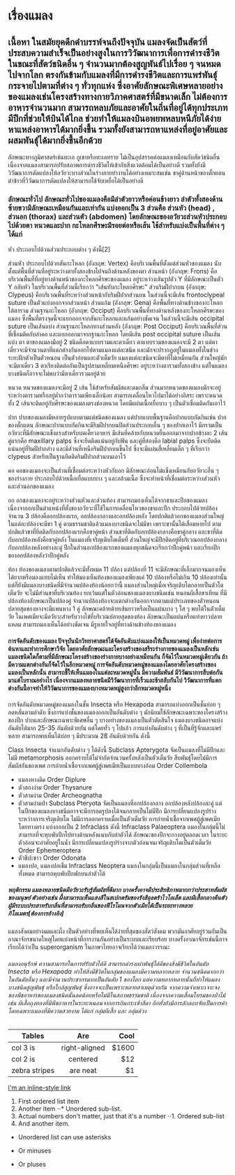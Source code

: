 # เรื่องแมลง
## เนื้อหา ในสมัยยุคดึกดำบรรพ์จนถึงปัจจุบัน แมลงจัดเป็นสัตว์ที่ประสบความสำเร็จเป็นอย่างสูงในการวิวัฒนาการเพื่อการดำรงชีวิต ในขณะที่สัตว์ชนิดอื่น ๆ จำนวนมากต้องสูญพันธ์ไปเรื่อย ๆ จนหมดไปจากโลก ตรงกันข้ามกับแมลงที่มีการดำรงชีวิตและการแพร่พันธุ์กระจายไปตามที่ต่าง ๆ ทั่วทุกแห่ง ซึ่งอาศัยลักษณะพิเศษหลายอย่างของแมลงเช่นโครงสร้างทางกายวิภาคศาสตร์ที่มีขนาดเล็ก ไม่ต้องการอาหารจำนวนมาก สามารถหลบภัยและอาศัยในถิ่นที่อยู่ได้ทุกประเภท มีปีกที่ช่วยให้บินได้ไกล ช่วยทำให้แมลงบินอพยพหลบหนีภัยได้ง่าย หาแหล่งอาหารได้มากยิ่งขึ้น รวมทั้งยังสามารถหาแหล่งที่อยู่อาศัยและผสมพันธุ์ได้มากยิ่งขึ้นอีกด้วย

ลักษณะทางภูมิศาสตร์เช่นทะเล ภูเขาหรือทะเลทราย ไม่เป็นอุปสรรคต่อแมลงเหมือนกับสัตว์ชนิดอื่น เนื่องจากแมลงสามารถปรับสภาพการดำรงชีวิตให้เข้ากับสิ่งแวดล้อมได้เป็นอย่างดี รวมทั้งยังมีวิวัฒนาการดัดแปลงให้อวัยวะบางส่วนในร่างกายทำงานได้อย่างเหมาะสมเช่น ขาคู่ด้านหน้าของตั๊กแตนตำข้าวที่วิวัฒนาการดัดแปลงให้สามารถใช้จับเหยื่อได้เป็นอย่างดี
### ลักษณะทั่วไป ลักษณะทั่วไปของแมลงคือมีลำตัวยาวหรือค่อนข้างยาว ลำตัวทั้งสองด้านซ้ายขวามีลักษณะเหมือนกันและเท่ากัน แบ่งออกเป็น 3 ส่วนคือ ส่วนหัว (head) , ส่วนอก (thorax) และส่วนตัว (abdomen) โดยลักษณะของอวัยวะส่วนหัวประกอบไปด้วยตา หนวดและปาก กะโหลกศีรษะมีรอยต่อหรือเส้น ใช้สำหรับแบ่งเป็นพื้นที่ต่าง ๆ ได้แก่

หัว ประกอบไปด้วนส่วนประกอบต่าง ๆ ดังนี้[2]

ส่วนหัว ประกอบไปด้วยสันกะโหลก (อังกฤษ: Vertex) คือบริเวณพื้นที่ตั้งแต่ส่วนหัวของแมลง นับตั้งแต่พื้นที่ส่วนที่อยู่ระหว่างตาทั้งสองข้างไปจนถึงด้านหลังของตา
ส่วนหน้า (อังกฤษ: Frons) คือบริเวณพื้นที่ที่อยู่ทางด้านหน้าของกะโหลกศีรษะของแมลง อยู่ระหว่างเส้นรูปตัว Y ที่มีลักษณะเป็นตัว Y กลับหัว ในบริเวณพื้นที่ส่วนนี้เรียกว่า "เส้นทับกะโหลกศีรษะ"
ส่วนริมฝีปากบน (อังกฤษ: Clypeus) คือบริเวณพื้นที่ระหว่างส่วนหน้ากับริมฝีปากส่วนบน ในส่วนนี้จะมีเส้น frontoclypeal suture เป็นตัวแบ่งออกจากส่วนหน้า
ส่วนแก้ม (อังกฤษ: Gena) คือพื้นที่ทางด้านข้างของกะโหลกใต้ตารวม
ส่วนฐานกะโหลก (อังกฤษ: Occiput) คือบริเวณพื้นที่ทางด้านหลังของกะโหลกศีรษะของแมลง ซึ่งพื้นที่ตรงจุดนี้จะแยกออกจากสันกะโหลกและแก้มอย่างชัดเจน ในส่วนนี้จะมีเส้น occipital suture เป็นเส้นแบ่ง
ส่วนฐานกะโหลกทางส่วนหลัง (อังกฤษ: Post Occiput) คือบริเวณพื้นที่ส่วนที่เชื่อมติดกับลำคอ และแยกออกมาจากฐานกะโหลก โดยมีเส้น post occipital suture เป็นเส้นแบ่ง
ตา ตาของแมลงมีอยู่ 2 ชนิดคือตาแบบรวมและตาเดี่ยว ตาแบบรวมของแมลงจะมี 2 ตา แต่ตาเดี่ยวจะมีจำนวนตาที่แตกต่างกันออกไปตามแมลงแต่ละชนิด และมักจะปรากฏอยู่ในแมลงทั้งในช่วงระยะฝักตัวเป็นตัวหนอน เป็นตัวอ่อนและตัวเต็มวัย แมลงแต่ละชนิดจะมีตาที่ไม่เหมือนกัน ส่วนใหญ่มักจะมีตาเดี่ยว 3 ตาเรียงติดต่อกันเป็นรูปสามเหลี่ยมเหนือศีรษะ อยู่ระหว่างตารวมทั้งสองข้าง แต่ในแมลงบางชนิดก็อาจจะไม่พบว่ามีตาเดี่ยวรวมอยู่ด้วย

หนวด หนวดของแมลงจะมีอยู่ 2 เส้น ใช้สำหรับสัมผัสและดมกลิ่ม ส่วนมากหนวดของแมลงมักจะอยู่ระหว่างตารวมหรืออยู่ต่ำกว่าตารวมเพียงเล็กน้อย สามารถเคลื่อนไหวไปมาได้อย่างอิสระ เพราะหนวดทั้ง 2 เส้นจะติดอยู่กับศีรษะของแมลงตรงช่องหนวด โดยมีแผ่นเนื้อเยื่อบาง ๆ เป็นตัวเชื่อมติดกันเอาไว้

ปาก ปากของแมลงมีหลายรูปแบบตามแต่ชนิดของแมลง แต่ปากแบบพื้นฐานคือปากแบบกัดกินเช่น ปากของตั๊กแตน ลักษณะปากแบบกัดกินจะมีริมฝีปากบนปิดส่วนประกอบอื่น ๆ ของปากเอาไว้ มีกรามเป็นอวัยวะที่มีลักษณะแข็งแรงสำหรับบดเคี้ยวอาหาร มีเส้นที่คล้ายกับหนวดยื่นออกมาจากปากข้างละ 2 เส้น คู่แรกคือ maxillary palps ซึ่งจะยึดติดแน่นอยู่กับฟัน และคู่ที่สองคือ labial palps ซึ่งจะยึดติดแน่นอยู่ที่ริมฝีปากล่าง และมีส่วนที่เหนือริมฝีปากบนขึ้นไป ซึ่งจะมีแผ่นสี่เหลี่ยมเล็ก ๆ ที่เรียกว่า clypeus สำหรับเป็นฐานยึดติดริมฝีปากส่วนบนเอาไว้

คอ คอของแมลงจะเป็นส่วนที่เชื่อมต่อระหว่างหัวกับอก มีลักษณะอ่อนไม่แข็งเหมือนกับอวัยวะอื่น ๆ ของร่างกาย ประกอบไปด้วยเนื้อเยื่อแบบบาง ๆ และกล้ามเนื้อ ซึ่งจะทำหน้าที่เชื่อมต่อระหว่างส่วนหัวและส่วนอกของแมลง

อก อกของแมลงจะอยู่ระหว่างส่วนหัวและส่วนท้อง สามารถมองเห็นได้จากขาและปีกของแมลง เนื่องจากอกเป็นตำแหน่งที่ตั้งของอวัยวะที่ใช้ในการเคลื่อนไหวของขาและปีก ประกอบไปด้วยปล้องจำนวน 3 ปล้องคืออกปล้องแรก, อกปล้องกลางและอกปล้องหลัง โดยปกติแล้วอกของแมลงส่วนใหญ่ในแต่ละปล้องจะมีขา 1 คู่ ตามธรรมชาติแล้วแมลงบางชนิดจะไม่มีขา เพราะขานั้นได้เสื่อมหายไป ตามปกติแล้วขาที่ยึดติดกับอกปล้องแรกคือขาคู่หน้า ส่วนขาที่ติดกับอกปล้องกลางคือขาคู่กลาง และขาที่ติดกับอกปล้องหลังคือขาคู่หลัง ในแมลงที่เจริญเติบโตเต็มที่ ส่วนใหญ่จะมีปีกติดอยู่ที่บริเวณอกปล้องกลางกับอกปล้องหลังอย่างละคู่ ปีกในส่วนอกปล้องแรกของแมลงทุกชนิดจะเรียกว่าปีกคู่หน้า และเรียกปีกของอกปล้องหลังว่าปีกคู่หลัง

ท้อง ท้องของแมลงตามปกติแล้วจะมีทั้งหมด 11 ปล้อง แต่ปล้องที่ 11 จะมีลักษณะที่เล็กมากจนมองเห็นได้ยากหรือมองแทบไม่เห็น ทำให้มองเห็นท้องของแมลงเพียงแค่ 10 ปล้องหรือไม่เกิน 10 ปล้องเท่านั้น แต่ก็ยังมีแมลงบางชนิดที่มีจำนวนปล้องท้องน้อยกว่านี้ แมลงส่วนใหญ่เมื่อเจริญเติบโตกลายเป็นตัวโตเต็มวัย จะไม่มีส่วนขาที่บริเวณท้อง ยกเว้นแต่ในตัวอ่อนของแมลงบางชนิดเช่น หนอนผีเสื้อขาเทียม ที่มีปล้องท้องลักษณะเป็นปล้องคู่ จำนวนปล้องท้องจะแตกต่างกันออกจากตามแต่ประเภทของตัวหนอน ปลายสุดของหางจะมีแพนหาง 1 คู่ ลักษณะคล้ายด้ายเส้นยาวหรือเป็นแผ่นบาง ๆ ใส ๆ พบได้ในตัวเต็มวัย ในเพศเมียจะมีอวัยวะสำหรับวางไข่ที่บริเวณปลายสุดของท้อง ลักษณะเป็นแผ่นหรือแท่งยาวปลายแหลม สามารถมองเห็นได้อย่างชัดเจน มีรูหายใจอยู่ที่ทางด้านข้างท้องของแมลง
#### การจัดอันดับของแมลง ปัจจุบันนักวิทยาศาสตร์ได้จัดอันดับแบ่งแมลงให้เป็นหมวดหมู่ เพื่อง่ายต่อการค้นหาและทำการศึกษาวิจัย โดยอาศัยลักษณะและโครงสร้างของสรีระร่างกายของแมลงเป็นหลักเช่น แมลงชนิดใดก็ตามที่มีลักษณะโครงสร้างของร่างกายบางอย่างเหมือนกัน ก็จัดไว้ในหมวดหมู่เดียวกัน ถ้ามีความแตกต่างกันก็จัดไว้ในอีกหมวดหมู่ การจัดอันดับหมวดหมู่ของแมลงโดยอาศัยโครงสร้างของแมลงเป็นหลักนั้น สามารถชี้ให้เห็นแมลงในแต่ละหมวดหมู่นั้น มีความสัมพันธ์ มีวิวัฒนาการสืบต่อกันมาแต่โบราณอย่างไร เนื่องจากแมลงหลายชนิดมีวิวัฒนาการที่เร็วและช้าสลับกันไป วิวัฒนาการที่แตกต่างกันนี้อาจทำให้วิวัฒนาการของแมลงบางหมวดหมู่สูงกว่าอีกหมวดหมู่หนึ่ง

การจัดอันดับหมวดหมู่ของแมลงในชั้น Insecta หรือ Hexapoda สามารถแบ่งออกเป็นชั้นย่อย ๆ ลดหลั่นตามลำดับ ซึ่งการแบ่งชั้นของแมลงออกเป็นอันดับต่าง ๆ มักนิยมใช้ลักษณะเฉพาะของโครงสร้างของปีก ปากและลักษณะเฉพาะพิเศษอื่น ๆ บางอย่างของแมลงเป็นตัวตัดสินใจ แมลงบางชนิดอาจแบ่งอันดับได้มาก 25-35 อันดับด้วยกัน แต่โดยทั่ว ๆ ไปแล้ว การแบ่งอันดับต่าง ๆ ที่เป็นที่รู้จักและแพร่หลาย สามารถพบเห็นได้บ่อย ๆ มีประมาณ 28 อันดับด้วยกัน ดังนี้

Class Insecta จำแนกอันดับต่าง ๆ ได้ดังนี้
Subclass Apterygota จัดเป็นแมลงที่ไม่มีปีกและไม่มี metamorphosis ลอกคราบได้ไม่จำกัดจำนวนครั้งหลังเป็นตัวเต็มวัย สืบพันธุ์โดยไม่มีการสัมผัสกันของเพศ การถ่ายน้ำเชื้อจากเพศผู้สู่เพศเมียเป็นแบบทางอ้อม
Order Collembola
- แมลงหางดีด
Order Diplure
- ตัวสองง่าม
Order Thysanure
- ตัวสามง่าม
Order Archeognatha
- ตัวสามง่ามป่า
Subclass Pteryota จัดเป็นแมลงที่อกปล้องกลาง อกปล้องหลังปล้องละคู่ แต่ในปีกของแมลงบางชนิดอาจจะมีการลดรูปลงได้จนกลายเป็นไม่มีปีก มีการเปลี่ยนแปลงรูปร่างระหว่างการเจริญเติบโต ไม่มีการลอกคราบเมื่อเป็นตัวเต็มวัย การถ่ายน้ำเชื้อจากเพศผู้สู่เพศเมียโดยทางตรง แบ่งออกเป็น 2 Infraclass ดังนี้
Infraclass Palaeoptera แมลงในกลุ่มนี้ไม่สามารถที่จะหุบพับปีกไปทางด้านหลังแนบกับลำตัวได้ ลักษณะของปีกจะกางอยู่ตลอดเวลา ในระยะตัวอ่อนจะอาศัยอยู่ในน้ำ มีการเปลี่ยนแปลงรูปร่างจากตัวอ่อนจนเจริญเติบโตเป็นตัวเต็มวัย
Order Ephemeroptera
- ตัวชีปะขาว
Order Odonata
- แมลงปอ, แมลงปอเข็ม
Infraclass Neoptera แมลงในกลุ่มนี้เป็นแมลงในกลุ่มส่วนที่เหลือทั้งหมด สามารถหุบพับปีกพักบนลำตัวได้
##### พฤติกรรม แมลงหลายชนิดมีอวัยวะรับรู้สัมผัสที่ดีมาก บางครั้งอาจมีประสิทธิภาพมากกว่าประสาทสัมผัสของมนุษย์ ตัวอย่างเช่น ผึ้งสามารถเห็นแสงสีในสเปกตรัมของรังสีอุลตร้าไวโอเล็ต และผีเสื้อกลางคืนตัวผู้มีระบบประสาทรับกลิ่นที่สามารถรับกลิ่นของฟีโรโมนจากตัวเมียได้เป็นระยะทางหลายกิโลเมตร[ต้องการอ้างอิง]

แมลงสังคมอย่างมดและผึ้ง เป็นตัวอย่างที่พบเห็นได้ง่ายที่สุดของสัตว์สังคม พวกมันอาศัยอยู่ร่วมกันเป็นอาณาจักรขนาดใหญ่โดยแบ่งหน้าที่การงานกันอย่างเป็นระบบและเรียบร้อย บางครั้งอาณาจักรเช่นนี้อาจเรียกได้ว่าเป็น superorganism ในภาษาไทยอาจเรียกได้ว่าแมลงวรรณะ
###### แมลงอนุรักษ์ ความสามารถในการปรับตัวได้ดี สามารถดำรงเผ่าพันธุ์ได้ดีของสิ่งมีชีวิตในอันดับ Insecta หรือ Hexapoda ทำให้สิ่งมีชีวิตในกลุ่มของแมลงมีความหลากหลาย จำนวนชนิดมากกว่าในอันดับอื่นๆ และมีจำนวนประชากรมากเป็นอันดับ 1 ของโลก แต่ความหลากหลายนั้นก็ทำให้แมลงบางชนิดสูญพันธุ์ หรือใกล้สูญพันธุ์ ซึ่งอาจจะเป็นเพราะหลายสาเหตุด้วยกัน จากความจำเพาะเจาะจงของพืชอาหารของแมลงชนิดนั้นลดน้อยหรือไม่มีในสภาพธรรมชาติ เนื่องจากความเสื่อมโทรมของป่าไม้ เช่น ผีเสื้อถุงทองที่มีพืชอาหารในระยะหนอนจากการกินกระเช้าสีดา อีกทั้งยังมีการลักลอบจับเป็นการค้า โดยเฉพาะแมลงที่มีความสวยงาม ได้แก่ กลุ่มผีเสื้อ และ กลุ่มด้วง
[logo]: https://upload.wikimedia.org/wikipedia/commons/thumb/5/5b/Sympetrum_sanguineum_female_%28d1%29_1.jpg/220px-Sympetrum_sanguineum_female_%28d1%29_1.jpg

| Tables        | Are           | Cool  |
| ------------- |:-------------:| -----:|
| col 3 is      | right-aligned | $1600 |
| col 2 is      | centered      |   $12 |
| zebra stripes | are neat      |    $1 |

[I'm an inline-style link](https://www.google.com)
1. First ordered list item
2. Another item
⋅⋅* Unordered sub-list. 
1. Actual numbers don't matter, just that it's a number
⋅⋅1. Ordered sub-list
4. And another item.
* Unordered list can use asterisks
- Or minuses
+ Or pluses


